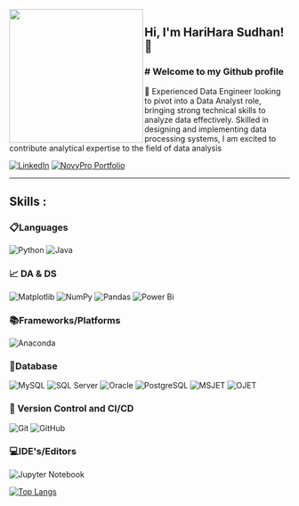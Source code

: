  <img align ='left' src="https://avatars.githubusercontent.com/u/56423111?v=4"  width="240">

<h2> Hi, I'm HariHara Sudhan!👋 </h2>

<h3># Welcome to my Github profile</h3>

🔭 Experienced Data Engineer looking to pivot into a Data Analyst role, bringing strong technical skills to analyze data effectively. Skilled in designing and implementing data processing systems, I am excited to contribute analytical expertise to the  field of data analysis

[![LinkedIn](https://img.shields.io/badge/LinkedIn-View%20Profile-blue?style=flat&logo=linkedin)](https://www.linkedin.com/in/hari-hara-sudhan-s-097a43161)
[![NovyPro Portfolio](https://img.shields.io/badge/NovyPro%20Portfolio-View%20Profile-Green?style=flat&logo=NovyPro%20Portfolio)](https://www.novypro.com/profile_projects/shari-hari-sudhan)

---

## **Skills :**

### 📋Languages
![Python](https://img.shields.io/badge/python-3670A0?style=for-the-badge&logo=python&logoColor=ffdd54)
![Java](https://img.shields.io/badge/java-%2300599C.svg?style=for-the-badge&logo=java&logoColor=white)

### 📈 DA & DS
![Matplotlib](https://img.shields.io/badge/Matplotlib-%23ffffff.svg?style=for-the-badge&logo=Matplotlib&logoColor=black)
![NumPy](https://img.shields.io/badge/numpy-%23013243.svg?style=for-the-badge&logo=numpy&logoColor=white)
![Pandas](https://img.shields.io/badge/pandas-%23150458.svg?style=for-the-badge&logo=pandas&logoColor=white)
![Power Bi](https://img.shields.io/badge/power_bi-F2C811?style=for-the-badge&logo=powerbi&logoColor=black)


### 📚Frameworks/Platforms
![Anaconda](https://img.shields.io/badge/Anaconda-%2344A833.svg?style=for-the-badge&logo=anaconda&logoColor=white)


### 💾Database
![MySQL](https://img.shields.io/badge/MySQL-4479A1?style=for-the-badge&logo=mysql&logoColor=white)
![SQL Server](https://img.shields.io/badge/SQL_Server-FFA500?style=for-the-badge&logo=microsoftsqlserver&logoColor=white)
![Oracle](https://img.shields.io/badge/Oracle-F80000?style=for-the-badge&logo=oracle&logoColor=white)
![PostgreSQL](https://img.shields.io/badge/PostgreSQL-336791?style=for-the-badge&logo=postgresql&logoColor=white)
![MSJET](https://img.shields.io/badge/MSJET-004880?style=for-the-badge&logo=microsoft&logoColor=white)
![OJET](https://img.shields.io/badge/OJET-F80000?style=for-the-badge&logo=oracle&logoColor=white)



### 🔬 Version Control and CI/CD
![Git](https://img.shields.io/badge/git-%23F05033.svg?style=for-the-badge&logo=git&logoColor=white)
![GitHub](https://img.shields.io/badge/github-%23121011.svg?style=for-the-badge&logo=github&logoColor=white)

### 💻IDE's/Editors
![Jupyter Notebook](https://img.shields.io/badge/jupyter-%23FA0F00.svg?style=for-the-badge&logo=jupyter&logoColor=white)



[![Top Langs](https://github-readme-stats.vercel.app/api/top-langs/?username=notramm)](https://github.com/notramm/github-readme-stats)


